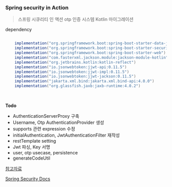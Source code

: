 ### Spring security in Action

> 스프링 시큐리티 인 액션 otp 인증 시스템
> Kotlin 마이그레이션
  

dependency
```gradle

    implementation("org.springframework.boot:spring-boot-starter-data-jpa")
    implementation("org.springframework.boot:spring-boot-starter-security")
    implementation("org.springframework.boot:spring-boot-starter-web")
    implementation("com.fasterxml.jackson.module:jackson-module-kotlin")
    implementation("org.jetbrains.kotlin:kotlin-reflect")
    implementation("io.jsonwebtoken:jjwt-api:0.11.5")
    implementation("io.jsonwebtoken:jjwt-impl:0.11.5")
    implementation("io.jsonwebtoken:jjwt-jackson:0.11.5")
    implementation("jakarta.xml.bind:jakarta.xml.bind-api:4.0.0")
    implementation("org.glassfish.jaxb:jaxb-runtime:4.0.2")
```

<br>

**Todo**
- AuthenticationServerProxy 구축
- Username, Otp AuthenticationProvider 생성
- supports 관련 expression 수정
- initialAuthentication, JwtAuthenticationFilter 재작성
- restTemplate setting
- Jwt 파싱, Key 서명
- user, otp usecase, persistence
- generateCodeUtil

[참고자료](http://www.yes24.com/Product/Goods/112200347)  

[Spring Security Docs](https://docs.spring.io/spring-security/reference/index.html)
